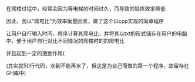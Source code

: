 在爬楼过程中，经常会因为等电梯的时间过久，而导致的锻炼效率降低  

因此，我以“爬电比”为效率衡量因素，做了这个以cpp实现的简单程序  

让用户自行输入时间，程序计算其爬电比，并将其以txt的形式储存在用户的电脑中，便于用户自行对比不同情况的爬楼时的的爬电比  

并且起到一定的激励作用(  

(其实就50行代码，水到不能再水了，但这是为自己而做的第一个程序，故留存在GH库中)  

